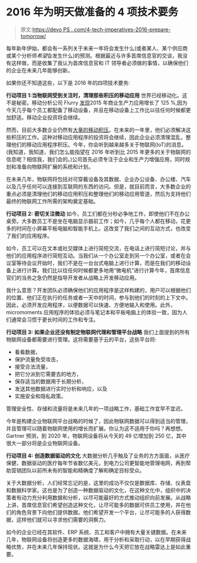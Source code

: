 # 2016 年为明天做准备的 4 项技术要务

> 原文:[https://devo PS . com/4-tech-imperatives-2016-prepare-tomorrow/](https://devops.com/4-tech-imperatives-2016-prepare-tomorrow/)

每年新年伊始，都会有一系列关于未来一年将会发生什么(或者某人、某个供应商或某个分析师*希望*会发生什么)的预测。根据最近与许多首席信息官的交谈，我没有这样做，而是收集了我认为首席信息官和 IT 领导者必须做的事情，以确保他们的企业在未来几年能够创新。

如果你还不知道这些，以下是 2016 年的四项技术要务:

**行动项目 1:当物联网受到关注时，清理那些积压的移动应用** 世界已经移动化。这不是秘密。移动分析公司 Flurry [发现](http://flurrymobile.tumblr.com/post/136677391508/stateofmobile2015)2015 年商业生产力应用增长了 125 %,因为今天几乎每个员工都配备了移动设备，并且在移动设备上工作比以往任何时候都更加舒适。移动企业投资将会继续。

然而，目前大多数企业仍然有[大量的移动积压](https://devops.com/2014/12/16/clearing-app-backlog-clutter/)。在未来的一年里，他们必须解决这些积压的工作。这种对移动应用程序的投资将会继续，因此企业必须清理混乱，整理他们的移动应用程序积压。今年，你会听到越来越多关于物联网(IoT)的消息。(我知道，我知道，我们怎么能指望在 2016 年听到比 2015 年更多的关于物联网的信息呢？相信我，我们会的。)公司首先必须专注于企业和生产力增强应用，同时规划和准备向物联网扩展的系统和计划。

在未来几年，物联网将包括对可穿戴设备及其数据、企业办公设备、办公楼、汽车以及几乎任何可以连接到互联网的东西的访问。但是，就目前而言，大多数企业的重点必须是清理他们的移动应用积压和整理他们的移动应用管道，然后为支持他们最终的物联网工作所需的架构奠定基础。

**行动项目 2:** **密切关注微动** 如今，员工们都在分秒必争地工作，即使他们不在办公桌旁。大多数员工不是坐在电脑显示器前工作；如今，几乎每个人都在移动，花更多的时间在小屏幕平板电脑和智能手机上。这改变了我们之间的互动方式，也改变了我们的应用程序。

如今，员工可以在文本或社交媒体上进行简短交流，在电话上进行简短讨论，并与他们的应用程序进行简短互动。当我们从一个办公室走到另一个办公室，或者在会议室等待会议开始时，我们不是在一台台式电脑上进行计算，而是在我们的移动设备上进行计算。我们比以往任何时候都更多地用“微电机”进行计算今年，首席信息官们的当务之急仍然是指导开发者从战略上开发移动应用。

我什么意思？开发团队必须确保他们的应用程序是这样构建的，用户可以根据他们的位置、他们正在执行的任务或者一天中的时间，参与到他们的时刻的上下文中。因此，必须开发应用程序，以便数据可以快速、方便地输入和使用。此外，micromoments 应用程序的体验必须与笔记本和平板电脑上的体验一致，因为人们通常会习惯于更长时间的工作和专注。

**行动项目 3:** **如果企业还没有制定物联网代理和管理平台战略**
我们上面提到的所有物联网设备都需要进行管理。这将需要基于云的平台，这些平台将:

*   看看数据，
*   保护流量免受攻击，
*   接受合法流量，
*   把它分派到它需要去的地方，
*   保存适当的数据用于长期分析，
*   发送其他数据进行实时分析和响应，以及
*   实施安全和隐私政策。

管理安全性、存储和流量将是未来几年的一项战略工作，基础工作宜早不宜迟。

今年是构建企业物联网平台战略的时候了，因此物联网数据可以得到适当的管理，并且管理可以随着物联网使用的增长而扩展。你认为这不适用于你吗？再想想。Gartner 预测，到 2020 年，物联网设备将从今天的 49 亿增加到 250 亿，其中很大一部分将是企业物联网设备。

**行动项目 4:** **创造数据驱动的文化** 大数据分析几乎触及了业务的方方面面，从医疗保健，数据驱动的医疗每年节省数亿美元，到电力公司更智能地管理电网，再到帮助营销团队以前所未有的智能和精确度了解和确定目标受众。

关于大数据分析，人们经常忘记的是，这里的成功不仅仅是数据库、存储、仪表盘和数据科学家。这也是为了创造一种数据驱动的文化，在这种文化中，组织中的决策者有动力充分利用数据和分析，以尽可能最好的方式推动组织向前发展。从战略上讲，首席信息官们希望创造这种文化，让尽可能多的数据可供员工使用，并在他们的角色背景下向他们提供数据。他们希望开发一个平台，让尽可能多的人获得数据，这样他们就可以寻求他们需要的洞察力。

如今的企业已经在其软件、ERP 系统、员工和客户中拥有大量关键数据。在未来几年，物联网设备将创造更多的数据海啸，用于分析和采取行动，以在早期获得战略优势，并在未来几年保持现状。这就是为什么今天把它放在战略雷达上是如此重要。
